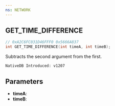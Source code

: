 ```yaml
---
ns: NETWORK
---
```

## GET_TIME_DIFFERENCE

```c
// 0xA2C6FC031D46FFF0 0x5666A837
int GET_TIME_DIFFERENCE(int timeA, int timeB);
```

Subtracts the second argument from the first.

```
NativeDB Introduced: v1207
```

## Parameters
* **timeA**:
* **timeB**:
